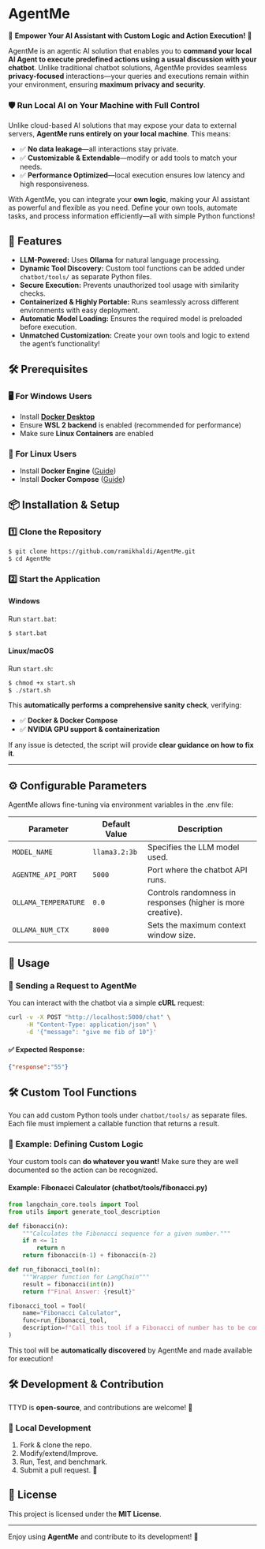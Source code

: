 # AgentMe

🚀 **Empower Your AI Assistant with Custom Logic and Action Execution!** 🚀

AgentMe is an agentic AI solution that enables you to **command your local AI Agent to execute predefined actions using a usual discussion with your chatbot**. Unlike traditional chatbot solutions, AgentMe provides seamless **privacy-focused** interactions—your queries and executions remain within your environment, ensuring **maximum privacy and security**.

### 🛡️ **Run Local AI on Your Machine with Full Control**

Unlike cloud-based AI solutions that may expose your data to external servers, **AgentMe runs entirely on your local machine**. This means:

- ✅ **No data leakage**—all interactions stay private.
- ✅ **Customizable & Extendable**—modify or add tools to match your needs.
- ✅ **Performance Optimized**—local execution ensures low latency and high responsiveness.

With AgentMe, you can integrate your **own logic**, making your AI assistant as powerful and flexible as you need. Define your own tools, automate tasks, and process information efficiently—all with simple Python functions!

## 🚀 Features

- **LLM-Powered:** Uses **Ollama** for natural language processing.
- **Dynamic Tool Discovery:** Custom tool functions can be added under `chatbot/tools/` as separate Python files.
- **Secure Execution:** Prevents unauthorized tool usage with similarity checks.
- **Containerized & Highly Portable:** Runs seamlessly across different environments with easy deployment.
- **Automatic Model Loading:** Ensures the required model is preloaded before execution.
- **Unmatched Customization:** Create your own tools and logic to extend the agent’s functionality!

## 🛠️ Prerequisites

### 🖥️ **For Windows Users**

- Install **[Docker Desktop](https://www.docker.com/products/docker-desktop/)**
- Ensure **WSL 2 backend** is enabled (recommended for performance)
- Make sure **Linux Containers** are enabled

### 🐧 **For Linux Users**

- Install **Docker Engine** ([Guide](https://docs.docker.com/engine/install/))
- Install **Docker Compose** ([Guide](https://docs.docker.com/compose/install/))

## 📦 Installation & Setup

### 1️⃣ Clone the Repository

```sh
$ git clone https://github.com/ramikhaldi/AgentMe.git
$ cd AgentMe
```

### 2️⃣ Start the Application

#### **Windows**

Run `start.bat`:

```sh
$ start.bat
```

#### **Linux/macOS**

Run `start.sh`:

```sh
$ chmod +x start.sh
$ ./start.sh
```

This **automatically performs a comprehensive sanity check**, verifying:
- ✅ **Docker & Docker Compose**
- ✅ **NVIDIA GPU support & containerization**

If any issue is detected, the script will provide **clear guidance on how to fix it**.

---

## ⚙️ Configurable Parameters

AgentMe allows fine-tuning via environment variables in the .env file:

| Parameter            | Default Value | Description                                                 |
| -------------------- | ------------- | ----------------------------------------------------------- |
| `MODEL_NAME`         | `llama3.2:3b` | Specifies the LLM model used.                               |
| `AGENTME_API_PORT`   | `5000`        | Port where the chatbot API runs.                            |
| `OLLAMA_TEMPERATURE` | `0.0`         | Controls randomness in responses (higher is more creative). |
| `OLLAMA_NUM_CTX`     | `8000`        | Sets the maximum context window size.                       |

## 📌 Usage

### 🔹 **Sending a Request to AgentMe**

You can interact with the chatbot via a simple **cURL** request:

```sh
curl -v -X POST "http://localhost:5000/chat" \
     -H "Content-Type: application/json" \
     -d '{"message": "give me fib of 10"}'
```

#### ✅ Expected Response:

```json
{"response":"55"}
```

## 🛠️ Custom Tool Functions

You can add custom Python tools under `chatbot/tools/` as separate files. Each file must implement a callable function that returns a result.

### 🧩 **Example: Defining Custom Logic**

Your custom tools can **do whatever you want!** Make sure they are well documented so the action can be recognized.

#### Example: **Fibonacci Calculator (chatbot/tools/fibonacci.py)**

```python
from langchain_core.tools import Tool
from utils import generate_tool_description

def fibonacci(n):
    """Calculates the Fibonacci sequence for a given number."""
    if n <= 1:
        return n
    return fibonacci(n-1) + fibonacci(n-2)

def run_fibonacci_tool(n):
    """Wrapper function for LangChain"""
    result = fibonacci(int(n))
    return f"Final Answer: {result}"

fibonacci_tool = Tool(
    name="Fibonacci Calculator",
    func=run_fibonacci_tool,
    description=f"Call this tool if a Fibonacci of number has to be computed. Use 'Action: Fibonacci Calculator' and pass the input as 'Action Input: <number>'.\n"
)
```

This tool will be **automatically discovered** by AgentMe and made available for execution!

## 🛠️ Development & Contribution

TTYD is **open-source**, and contributions are welcome! 🎉

### 🔨 **Local Development**

1. Fork & clone the repo.
2. Modify/extend/Improve.
3. Run, Test, and benchmark.
4. Submit a pull request. 🚀

## 📜 License

This project is licensed under the **MIT License**.

---

Enjoy using **AgentMe** and contribute to its development! 🎉

